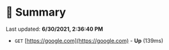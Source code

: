 # 📖 Summary
Last updated: **6/30/2021, 2:36:40 PM**

- `GET` [https://google.com](https://google.com) - **Up** (139ms)
